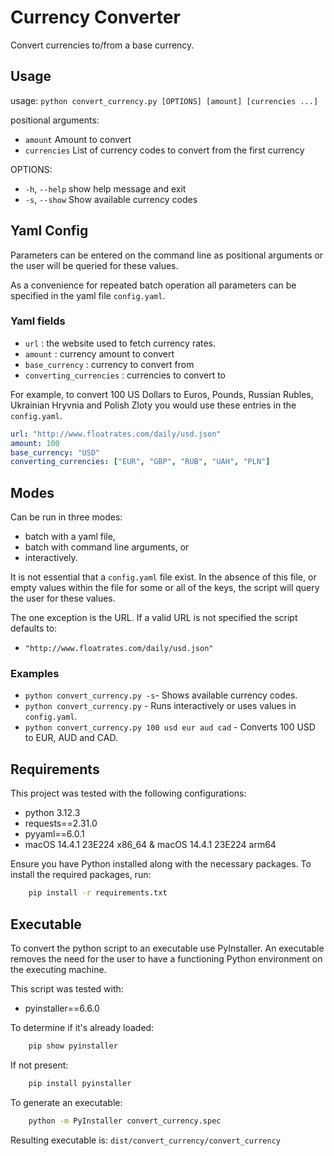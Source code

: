 # Currency Converter

Convert currencies to/from a base currency.

## Usage

usage: `python convert_currency.py [OPTIONS] [amount] [currencies ...]`

positional arguments:

* `amount`      Amount to convert
* `currencies`  List of currency codes to convert from the first currency

OPTIONS:

* `-h`, `--help`  show help message and exit
* `-s`, `--show`  Show available currency codes

## Yaml Config

Parameters can be entered on the command line as positional arguments or the user will be queried for these values.

As a convenience for repeated batch operation all parameters can be specified in the yaml file `config.yaml`.

### Yaml fields

* `url` : the website used to fetch currency rates.
* `amount` : currency amount to convert
* `base_currency` : currency to convert from
* `converting_currencies` : currencies to convert to

For example, to convert 100 US Dollars to Euros, Pounds, Russian Rubles, Ukrainian Hryvnia and Polish Zloty you would use these entries in the `config.yaml`.

```yaml
url: "http://www.floatrates.com/daily/usd.json"
amount: 100
base_currency: "USD"
converting_currencies: ["EUR", "GBP", "RUB", "UAH", "PLN"]
```

## Modes

Can be run in three modes:

* batch with a yaml file,
* batch with command line arguments, or
* interactively.

It is not essential that a `config.yaml` file exist. In the absence of this file, or empty values within the file for some or all of the keys, the script will query the user for these values.

The one exception is the URL. If a valid URL is not specified the script defaults to:

* `"http://www.floatrates.com/daily/usd.json"`

### Examples

* `python convert_currency.py -s`- Shows available currency codes.
* `python convert_currency.py` - Runs interactively or uses values in `config.yaml`.
* `python convert_currency.py 100 usd eur aud cad` - Converts 100 USD to EUR, AUD and CAD.

## Requirements

This project was tested with the following configurations:

* python 3.12.3
* requests==2.31.0
* pyyaml==6.0.1
* macOS 14.4.1 23E224 x86_64 & macOS 14.4.1 23E224 arm64

Ensure you have Python installed along with the necessary packages. To install the required packages, run:

```bash
    pip install -r requirements.txt
```

## Executable

To convert the python script to an executable use PyInstaller. An executable removes the need for the user to have a functioning Python environment on the executing machine.

This script was tested with:

* pyinstaller==6.6.0

To determine if it's already loaded:

```sh
    pip show pyinstaller
```

If not present:

```sh
    pip install pyinstaller
```

To generate an executable:

```sh
    python -m PyInstaller convert_currency.spec
```

Resulting executable is: `dist/convert_currency/convert_currency`
